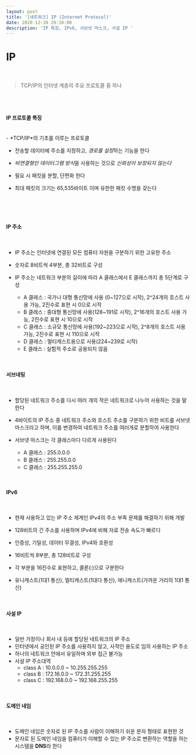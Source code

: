 ```yaml
---
layout: post
title: '[네트워크] IP (Internet Protocol)'
date: 2020-12-30 20:10:00
description: 'IP 특징, IPv6, 서브넷 마스크, 사설 IP '
---
```


# IP

<br>
<blockquote>
TCP/IP의 인터넷 계층의 주요 프로토콜 중 하나 
</blockquote>

<br><br>

#### IP 프로토콜 특징

<br>
- *TCP/IP*의 기초를 이루는 프로토콜

- 전송할 데이터에 주소를 지정하고, *경로를 설정*하는 기능을 한다

- *비연결형인 데이터그램 방식*을 사용하는 것으로 _신뢰성이 보장되지 않는다_

- 필요 시 패킷을 분할, 단편화 한다

- 최대 패킷의 크기는 65,535바이트 이며 유한한 패킷 수명을 갖는다

<br><br><br>

#### IP 주소

<br>

- IP 주소는 인터넷에 연결된 모든 컴퓨터 자원을 구분하기 위한 고유한 주소

- 숫자로 8비트씩 4부분, 총 32비트로 구성

- IP 주소는 네트워크 부분의 길이에 따라 A 클래스에서 E 클래스까지 총 5단계로 구성

  - A 클래스 : 국가나 대형 통신망에 사용 (0~127으로 시작), 2^24개의 호스트 사용 가능, 2진수로 표현 시 0으로 시작
  - B 클래스 : 중대형 통신망에 사용(128~191로 시작), 2^16개의 호스트 사용 가능, 2진수로 표현 시 10으로 시작
  - C 클래스 : 소규모 통신망에 사용(192~223으로 시작), 2^8개의 호스트 사용 가능, 2진수로 표현 시 110으로 시작
  - D 클래스 : 멀티캐스트용으로 사용(224~239로 시작)
  - E 클래스 : 실험적 주소로 공용되지 않음

<br>

#### 서브네팅

<br>

- 할당된 네트워크 주소를 다시 여러 개의 작은 네트워크로 나누어 사용하는 것을 말한다

- 4바이트의 IP 주소 중 네트워크 주소와 호스트 주소를 구분하기 위한 비트를 서브넷 마스크라고 하며, 이를 변경하여 네트워크 주소를 여러개로 분할하여 사용한다

- 서브넷 마스크는 각 클래스마다 다르게 사용된다
  - A 클래스 : 255.0.0.0
  - B 클래스 : 255.255.0.0
  - C 클래스 : 255.255.255.0

<br>

#### IPv6

<br>

- 현재 사용하고 있는 IP 주소 체계인 IPv4의 주소 부족 문제를 해결하기 위해 개발

- 128비트의 긴 주소를 사용하며 IPv4에 비해 자료 전송 속도가 빠르다

- 인증성, 기밀성, 데이터 무결성, IPv4와 호환성

- 16비트씩 8부분, 총 128비트로 구성

- 각 부분을 16진수로 표현하고, 콜론(:)으로 구분한다

- 유니캐스트(1대1 통신), 멀티캐스트(1대다 통신), 애니캐스트(가까운 거리의 1대1 통신)

<br>

#### 사설 IP

<br>

- 일반 가정이나 회사 내 등에 할당된 네트워크의 IP 주소
- 인터넷에서 공인된 IP 주소를 사용하지 않고, 사적인 용도로 임의 사용하는 IP 주소
- 하나의 네트워크 안에서 유일하며 외부 접근 불가능
- 사설 IP 주소대역
  - class A : 10.0.0.0 ~ 10.255.255.255
  - class B : 172.16.0.0 ~ 172.31.255.255
  - class C : 192.168.0.0 ~ 192.168.255.255

<br>

#### 도메인 네임

<br>

- 도메인 네임은 숫자로 된 IP 주소를 사람이 이해하기 쉬운 문자 형태로 표현한 것
- 문자로 된 도메인 네임을 컴퓨터가 이해할 수 있는 IP 주소로 변환하는 역할을 하는 시스템을 **DNS**라 한다
